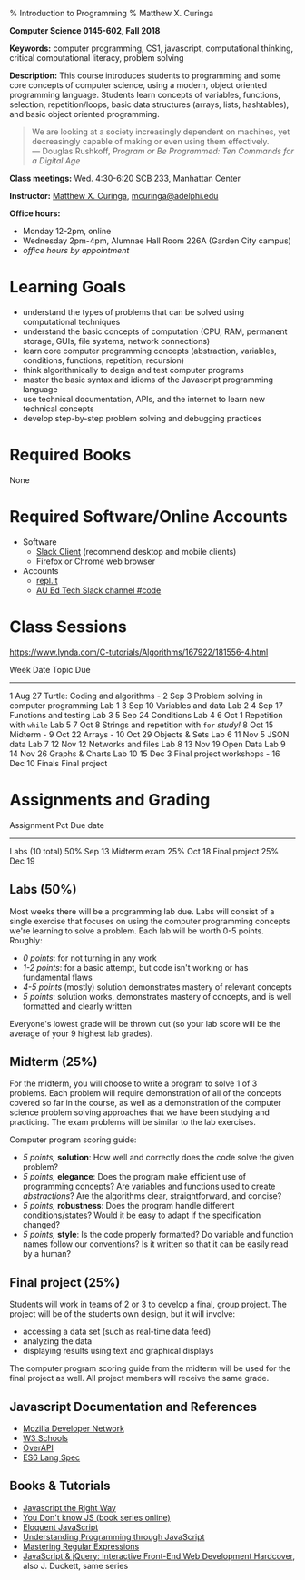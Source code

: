% Introduction to Programming
% Matthew X. Curinga

<!--
This syllabus was created for
the Educational Technology Program
at Adelphi University:
http://education.adelphi.edu
copyright 2012-2018 Matthew X. Curinga
http://matt.curinga.com
This work is licensed under the Creative Commons Attribution-ShareAlike 3.0 Unported License.
To view a copy of this license, visit http://creativecommons.org/licenses/by-sa/3.0/ or send
a letter to Creative Commons, 444 Castro Street, Suite 900, Mountain View, California, 94041, USA.
We ask, but do not require, that attribution includes a link to our websites (above).
version: 3.1
Based on work available here: https://github.com/mcuringa/adelphi-ed-tech-courses
-->

**Computer Science 0145-602, Fall 2018**

**Keywords:**  computer programming, CS1, javascript, computational thinking, critical computational literacy, problem solving

**Description:** This course introduces students to programming and 
some core concepts of computer science, using a modern, object oriented
programming language. Students learn concepts of 
variables, functions, selection, repetition/loops, basic data structures 
(arrays, lists, hashtables), and basic object oriented programming.

> We are looking at a society increasingly dependent on machines, yet
> decreasingly capable of making or even using them effectively.<br>
> ― Douglas Rushkoff, _Program or Be Programmed: Ten Commands for a Digital Age_

**Class meetings:** Wed. 4:30-6:20 SCB 233, Manhattan Center

**Instructor:** [Matthew X. Curinga](https://matt.curinga.com), <mcuringa@adelphi.edu>

**Office hours:**

- Monday 12-2pm, online
- Wednesday 2pm-4pm, Alumnae Hall Room 226A (Garden City campus)
- _office hours by appointment_

Learning Goals
==============

- understand the types of problems that can be solved using computational techniques
- understand the basic concepts of computation (CPU, RAM, permanent storage, GUIs, file systems, network connections) 
- learn core computer programming concepts (abstraction, variables, conditions, functions, repetition, recursion) 
- think algorithmically to design and test computer programs 
- master the basic syntax and idioms of the Javascript programming language 
- use technical documentation, APIs, and the internet to learn new technical concepts 
- develop step-by-step problem solving and debugging practices


Required Books
==============
None

Required Software/Online Accounts
=================================

- Software
  - [Slack Client](http://slack.com) (recommend desktop and mobile clients)
  - Firefox or Chrome web browser
- Accounts
  - [repl.it](https://repl.it)
  - [AU Ed Tech Slack channel #code](https://auedtech.slack.com/signup)

Class Sessions
==============
https://www.lynda.com/C-tutorials/Algorithms/167922/181556-4.html

Week    Date       Topic                                     Due
----    ------     ---------------------------------------   ---------------
   1    Aug 27     Turtle: Coding and algorithms             -
   2    Sep 3      Problem solving in computer programming   Lab 1
   3    Sep 10     Variables and data                        Lab 2
   4    Sep 17     Functions and testing                     Lab 3
   5    Sep 24     Conditions                                Lab 4
   6    Oct 1      Repetition with `while`                   Lab 5
   7    Oct 8      Strings and repetition with `for`         _study!_
   8    Oct 15     Midterm                                   -
   9    Oct 22     Arrays                                    -
  10    Oct 29     Objects & Sets                            Lab 6
  11    Nov 5      JSON data                                 Lab 7
  12    Nov 12     Networks and files                        Lab 8
  13    Nov 19     Open Data                                 Lab 9
  14    Nov 26     Graphs & Charts                           Lab 10
  15    Dec 3      Final project workshops                   -
  16    Dec 10     Finals                                    Final project


Assignments and Grading
=======================

Assignment              Pct   Due date
-------------------     ----  --------
Labs (10 total)         50%   Sep 13
Midterm exam            25%   Oct 18
Final project           25%   Dec 19


Labs (50%)
-------------------------

Most weeks there will be a programming lab due. Labs will consist of a single exercise
that focuses on using the computer programming concepts we're learning to solve
a problem. Each lab will be worth 0-5 points. Roughly:

- _0 points_: for not turning in any work
- _1-2 points_: for a basic attempt, but code isn't working or has fundamental flaws
- _4-5 points_ (mostly) solution demonstrates mastery of relevant concepts
- _5 points_: solution works, demonstrates mastery of concepts, and is well formatted and clearly written

Everyone's lowest grade will be thrown out (so your lab score will be the average of your 9 highest lab grades).

Midterm (25%)
--------------------------------

For the midterm, you will choose to write a program to solve 1 of 3 problems. Each problem will require demonstration
of all of the concepts covered so far in the course, as well as a demonstration of the computer
science problem solving approaches that we have been studying and practicing. The exam problems
will be similar to the lab exercises.

Computer program scoring guide:

- _5 points,_ **solution**: How well and correctly does the code solve the given problem?
- _5 points,_ **elegance**: Does the program make efficient use of programming concepts? 
  Are variables and functions used to create _abstractions_?
  Are the algorithms clear, straightforward, and concise?
- _5 points,_ **robustness**: Does the program handle different conditions/states? Would it be easy to adapt if the specification changed?
- _5 points,_ **style**: Is the code properly formatted? Do variable and function names follow our conventions? Is it written so that it can be easily read by a human?

Final project (25%)
-----------------------------

Students will work in teams of 2 or 3 to develop a final, group project. The project will be of the students
own design, but it will involve:

- accessing a data set (such as real-time data feed) 
- analyzing the data
- displaying results using text and graphical displays

The computer program scoring guide from the midterm will be used for the final project as well. All project members will receive the same grade.



Javascript Documentation and References
----------------------------------------

- [Mozilla Developer Network](https://developer.mozilla.org/en-US/docs/Web/javascript)
- [W3 Schools](https://www.w3schools.com/js/default.asp)
- [OverAPI](http://overapi.com/javascript)
- [ES6 Lang Spec](https://www.ecma-international.org/ecma-262/6.0/index.html)

Books & Tutorials
-----------------
- [Javascript the Right Way](http://jstherightway.org/)
- [You Don't know JS (book series online)](https://github.com/getify/You-Dont-Know-JS)
- [Eloquent JavaScript](https://eloquentjavascript.net/)
- [Understanding Programming through JavaScript](https://cs.stanford.edu/people/eroberts/CS106AJ-Reader.pdf)
- [Mastering Regular Expressions](http://shop.oreilly.com/product/9780596528126.do)
- [JavaScript & jQuery: Interactive Front-End Web Development Hardcover](http://www.wiley.com/WileyCDA/WileyTitle/productCd-1118871650.html), also J. Duckett, same series

